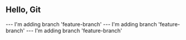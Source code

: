 ## Hello, Git

--- I'm adding branch 
'feature-branch'
--- I'm adding branch 
'feature-branch'
--- I'm adding branch 
'feature-branch'
